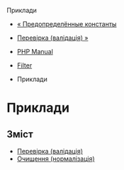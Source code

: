Приклади

-   [« Предопределённые константы](filter.constants.html)
    
-   [Перевірка (валідація) »](filter.examples.validation.html)
    
-   [PHP Manual](index.html)
    
-   [Filter](book.filter.html)
    
-   Приклади
    

# Приклади

## Зміст

-   [Перевірка (валідація)](filter.examples.validation.html)
-   [Очищення (нормалізація)](filter.examples.sanitization.html)